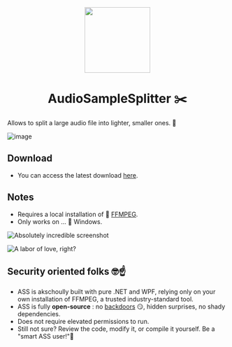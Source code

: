 
<div align="center">
  <a href="https://github.com/AldeRoberge/AudioSampleSplitter/">
    <img src="https://storage.googleapis.com/adg-default-storage/Other/cisors.png" width="150px" height="auto">
  </a>
</div>

<h1 align="center">AudioSampleSplitter ✂️</h1>

Allows to split a large audio file into lighter, smaller ones. 🍑

![image](https://github.com/user-attachments/assets/ec8ee747-bdba-4af6-87f7-1babbf17c6d4)

## Download
* You can access the latest download [here](https://github.com/AldeRoberge/AudioSampleSplitter/releases).

## Notes
* Requires a local installation of 👑 [FFMPEG](https://www.ffmpeg.org/).
* Only works on ... 🤢 Windows.

![Absolutely incredible screenshot](https://github.com/user-attachments/assets/7a0c64fd-424c-44f6-b2d2-367aee953664)

![A labor of love, right?](https://github.com/user-attachments/assets/55ad2193-3f16-484d-8400-24b52c68679e)

## Security oriented folks 🤓☝️
* ASS is akschoully built with pure .NET and WPF, relying only on your own installation of FFMPEG, a trusted industry-standard tool. 
* ASS is fully **open-source** : no [backdoors](https://storage.googleapis.com/adg-default-storage/Other/iau72yug97d91.webp) 😏, hidden surprises, no shady dependencies.
* Does not require elevated permissions to run.
* Still not sure? Review the code, modify it, or compile it yourself. Be a "smart ASS user!"🧐
